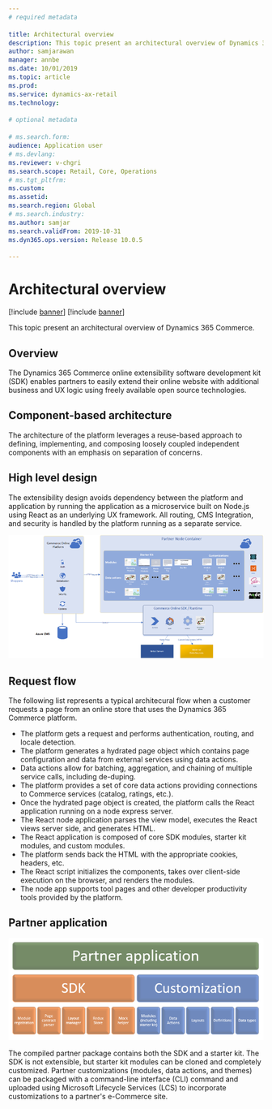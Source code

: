 ```yaml
---
# required metadata

title: Architectural overview
description: This topic present an architectural overview of Dynamics 365 Commerce.
author: samjarawan
manager: annbe
ms.date: 10/01/2019
ms.topic: article
ms.prod: 
ms.service: dynamics-ax-retail
ms.technology: 

# optional metadata

# ms.search.form: 
audience: Application user
# ms.devlang: 
ms.reviewer: v-chgri
ms.search.scope: Retail, Core, Operations
# ms.tgt_pltfrm: 
ms.custom: 
ms.assetid: 
ms.search.region: Global
# ms.search.industry: 
ms.author: samjar
ms.search.validFrom: 2019-10-31
ms.dyn365.ops.version: Release 10.0.5

---
```

# Architectural overview

[!include [banner](../includes/preview-banner.md)]
[!include [banner](../includes/banner.md)]

This topic present an architectural overview of Dynamics 365 Commerce.

## Overview

The Dynamics 365 Commerce online extensibility software development kit (SDK) enables partners to easily extend their online website with additional business and UX logic using freely available open source technologies.

## Component-based architecture

The architecture of the platform leverages a reuse-based approach to defining, implementing, and composing loosely coupled independent components with an emphasis on separation of concerns.

## High level design

The extensibility design avoids dependency between the platform and application by running the application as a microservice built on Node.js using React as an underlying UX framework. All routing, CMS Integration, and security is handled by the platform running as a separate service.

![Architectural Overview](media/architectural-overview.png)

## Request flow

The following list represents a typical architecural flow when a customer requests a page from an online store that uses the Dynamics 365 Commerce platform.

* The platform gets a request and performs authentication, routing, and locale detection.
* The platform generates a hydrated page object which contains page configuration and data from external services using data actions.
* Data actions allow for batching, aggregation, and chaining of multiple service calls, including de-duping.
* The platform provides a set of core data actions providing connections to Commerce services (catalog, ratings, etc.).
* Once the hydrated page object is created, the platform calls the React application running on a node express server.
* The React node application parses the view model, executes the React views server side, and generates HTML.
* The React application is composed of core SDK modules, starter kit modules, and custom modules.
* The platform sends back the HTML with the appropriate cookies, headers, etc.
* The React script initializes the components, takes over client-side execution on the browser, and renders the modules.
* The node app supports tool pages and other developer productivity tools provided by the platform.

## Partner application

![Architectural Overview](media/architectural-overview-2.png)

The compiled partner package contains both the SDK and a starter kit. The SDK is not extensible, but starter kit modules can be cloned and completely customized. Partner customizations (modules, data actions, and themes) can be packaged with a command-line interface (CLI) command and uploaded using Microsoft Lifecycle Services (LCS) to incorporate customizations to a partner's e-Commerce site.
